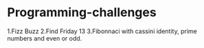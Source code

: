 # Programming-challenges

1.Fizz Buzz
2.Find Friday 13
3.Fibonnaci with cassini identity, prime numbers and even or odd.
